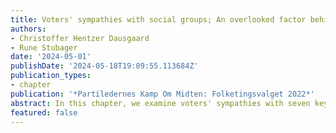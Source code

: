 ```yaml
---
title: Voters' sympathies with social groups; An overlooked factor behind party choice
authors:
- Christoffer Hentzer Dausgaard
- Rune Stubager
date: '2024-05-01'
publishDate: '2024-05-18T19:09:55.113684Z'
publication_types:
- chapter
publication: '*Partiledernes Kamp Om Midten: Folketingsvalget 2022*'
abstract: In this chapter, we examine voters' sympathies with seven key groups - the young and the elderly; the working class and the upper middle class; urban and non-urban dwellers; and Muslims - and how these sympathies are related to party choice. The groups experience varying levels of sympathy among voters, and voters' perceptions of which parties represent each group change somewhat over time. Furthermore, we find that voters' attitudes towards the groups affect their party choice, such that parties associated with a given group receive more votes among those who sympathise with the group. This points to group sympathies as an overlooked explanation in electoral research, which has long focused on objective group memberships. Despite the diminished importance of group memberships, our analyses show that social groups still play an important role in Danish voter behaviour. 
featured: false
---
```

